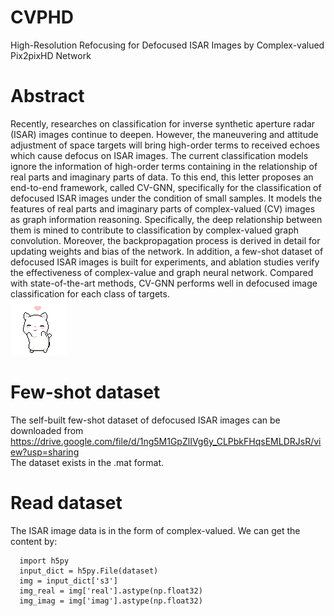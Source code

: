 # CVPHD
High-Resolution Refocusing for Defocused ISAR Images by Complex-valued Pix2pixHD Network
# Abstract
Recently, researches on classification for inverse synthetic aperture radar (ISAR) images continue to deepen. However, the maneuvering and attitude adjustment of space targets will bring high-order terms to received echoes which cause defocus on ISAR images. The current classification models ignore the information of high-order terms containing in the relationship of real parts and imaginary parts of data. To this end, this letter proposes an end-to-end framework, called CV-GNN, specifically for the classification of defocused ISAR images under the condition of small samples. It models the features of real parts and imaginary parts of complex-valued (CV) images as graph information reasoning. Specifically, the deep relationship between them is mined to contribute to classification by complex-valued graph convolution. Moreover, the backpropagation process is derived in detail for updating weights and bias of the network. In addition, a few-shot dataset of defocused ISAR images is built for experiments, and ablation studies verify the effectiveness of complex-value and graph neural network. Compared with state-of-the-art methods, CV-GNN performs well in defocused image classification for each class of targets.  
![img](https://github.com/yhx-hit/cv_gnn/blob/main/heart.gif)
# Few-shot dataset
The self-built few-shot dataset of defocused ISAR images can be downloaded from  
https://drive.google.com/file/d/1ng5M1GpZlIVg6y_CLPbkFHqsEMLDRJsR/view?usp=sharing  
The dataset exists in the .mat format.  
# Read dataset
The ISAR image data is in the form of complex-valued. We can get the content by:  
```
  import h5py
  input_dict = h5py.File(dataset)
  img = input_dict['s3']
  img_real = img['real'].astype(np.float32)
  img_imag = img['imag'].astype(np.float32)

